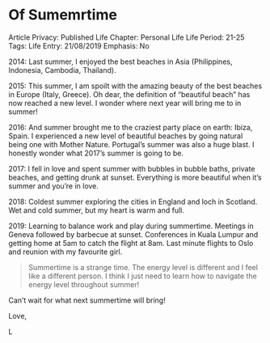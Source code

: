 # Of Sumemrtime

Article Privacy: Published
Life Chapter: Personal Life
Life Period: 21-25
Tags: Life
Entry: 21/08/2019
Emphasis: No

2014: Last summer, I enjoyed the best beaches in Asia (Philippines, Indonesia, Cambodia, Thailand).

2015: This summer, I am spoilt with the amazing beauty of the best beaches in Europe (Italy, Greece). Oh dear, the definition of “beautiful beach” has now reached a new level. I wonder where next year will bring me to in summer!

2016: And summer brought me to the craziest party place on earth: Ibiza, Spain. I experienced a new level of beautiful beaches by going natural being one with Mother Nature. Portugal’s summer was also a huge blast. I honestly wonder what 2017’s summer is going to be.

2017: I fell in love and spent summer with bubbles in bubble baths, private beaches, and getting drunk at sunset. Everything is more beautiful when it’s summer and you’re in love.

2018: Coldest summer exploring the cities in England and loch in Scotland. Wet and cold summer, but my heart is warm and full.

2019: Learning to balance work and play during summertime. Meetings in Geneva followed by barbecue at sunset. Conferences in Kuala Lumpur and getting home at 5am to catch the flight at 8am. Last minute flights to Oslo and reunion with my favourite girl.

> Summertime is a strange time. The energy level is different and I feel like a different person. I think I just need to learn how to navigate the energy level throughout summer!
> 

Can’t wait for what next summertime will bring!

Love,

L